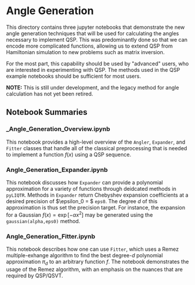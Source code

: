# Angle Generation
This directory contains three jupyter notebooks that demonstrate the new angle generation techniques that will be used for calculating the angles necessary to implement QSP. This was predominantly done so that we can encode more complicated functions, allowing us to extend QSP from Hamiltonian simulation to new problems such as matrix inversion.

For the most part, this capability should be used by "advanced" users, who are interested in experimenting with QSP. The methods used in the QSP example notebooks should be sufficient for most users.

**NOTE:** This is still under development, and the legacy method for angle calculation has not yet been retired.

## Notebook Summaries
### _Angle_Generation_Overview.ipynb
This notebook provides a high-level overview of the `Angler`, `Expander`, and `Fitter` classes that handle all of the classical preprocessing that is needed to implement a  function $f(x)$ using a QSP sequence.

### Angle_Generation_Expander.ipynb
This notebook discusses how `Expander` can provide a polynomial approximation for a variety of functions through deidcated methods in `pyLIQTR`. Methods in `Expander` return Chebyshev expansion coefficients at a desired precision of $\epsilon_0 = $ `eps0`.  The degree $d$ of this approximation is thus set the precision target. For instance, the expansion for a Gaussian $f(x) = \exp[-\alpha x^2]$ may be generated using the `gaussian(alpha,eps0)` method.

### Angle_Generation_Fitter.ipynb
This notebook describes how one can use `Fitter`, which uses a  Remez multiple-exhange algorithm to find the best degree-$d$  polynomial approximation $\pi_d$ to an arbitrary function $f$. The notebook demonstrates the usage of the Remez algorithm, with an emphasis on the nuances that are required by QSP/QSVT.

